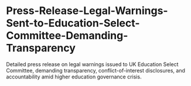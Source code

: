 # Press-Release-Legal-Warnings-Sent-to-Education-Select-Committee-Demanding-Transparency
Detailed press release on legal warnings issued to UK Education Select Committee, demanding transparency, conflict-of-interest disclosures, and accountability amid higher education governance crisis.
